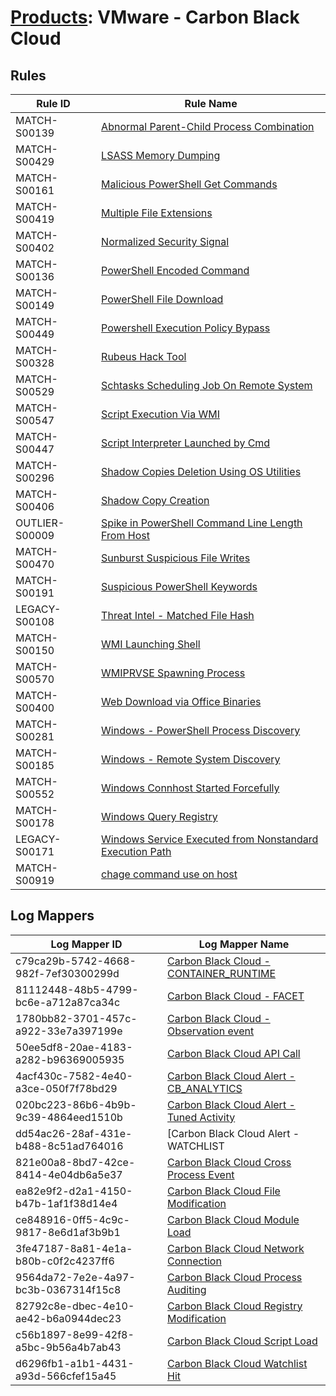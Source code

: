 # [Products](README.md): VMware - Carbon Black Cloud

## Rules

|Rule ID|Rule Name|
|----|----|
|MATCH-S00139|[Abnormal Parent-Child Process Combination](../rules/MATCH-S00139.md)|
|MATCH-S00429|[LSASS Memory Dumping](../rules/MATCH-S00429.md)|
|MATCH-S00161|[Malicious PowerShell Get Commands](../rules/MATCH-S00161.md)|
|MATCH-S00419|[Multiple File Extensions](../rules/MATCH-S00419.md)|
|MATCH-S00402|[Normalized Security Signal](../rules/MATCH-S00402.md)|
|MATCH-S00136|[PowerShell Encoded Command](../rules/MATCH-S00136.md)|
|MATCH-S00149|[PowerShell File Download](../rules/MATCH-S00149.md)|
|MATCH-S00449|[Powershell Execution Policy Bypass](../rules/MATCH-S00449.md)|
|MATCH-S00328|[Rubeus Hack Tool](../rules/MATCH-S00328.md)|
|MATCH-S00529|[Schtasks Scheduling Job On Remote System](../rules/MATCH-S00529.md)|
|MATCH-S00547|[Script Execution Via WMI](../rules/MATCH-S00547.md)|
|MATCH-S00447|[Script Interpreter Launched by Cmd](../rules/MATCH-S00447.md)|
|MATCH-S00296|[Shadow Copies Deletion Using OS Utilities](../rules/MATCH-S00296.md)|
|MATCH-S00406|[Shadow Copy Creation](../rules/MATCH-S00406.md)|
|OUTLIER-S00009|[Spike in PowerShell Command Line Length From Host](../rules/OUTLIER-S00009.md)|
|MATCH-S00470|[Sunburst Suspicious File Writes](../rules/MATCH-S00470.md)|
|MATCH-S00191|[Suspicious PowerShell Keywords](../rules/MATCH-S00191.md)|
|LEGACY-S00108|[Threat Intel - Matched File Hash](../rules/LEGACY-S00108.md)|
|MATCH-S00150|[WMI Launching Shell](../rules/MATCH-S00150.md)|
|MATCH-S00570|[WMIPRVSE Spawning Process](../rules/MATCH-S00570.md)|
|MATCH-S00400|[Web Download via Office Binaries](../rules/MATCH-S00400.md)|
|MATCH-S00281|[Windows - PowerShell Process Discovery](../rules/MATCH-S00281.md)|
|MATCH-S00185|[Windows - Remote System Discovery](../rules/MATCH-S00185.md)|
|MATCH-S00552|[Windows Connhost Started Forcefully](../rules/MATCH-S00552.md)|
|MATCH-S00178|[Windows Query Registry](../rules/MATCH-S00178.md)|
|LEGACY-S00171|[Windows Service Executed from Nonstandard Execution Path](../rules/LEGACY-S00171.md)|
|MATCH-S00919|[chage command use on host](../rules/MATCH-S00919.md)|


## Log Mappers

|Log Mapper ID|Log Mapper Name|
|----|----|
|c79ca29b-5742-4668-982f-7ef30300299d|[Carbon Black Cloud - CONTAINER_RUNTIME](../mappings/c79ca29b-5742-4668-982f-7ef30300299d.md)|
|81112448-48b5-4799-bc6e-a712a87ca34c|[Carbon Black Cloud - FACET](../mappings/81112448-48b5-4799-bc6e-a712a87ca34c.md)|
|1780bb82-3701-457c-a922-33e7a397199e|[Carbon Black Cloud - Observation event](../mappings/1780bb82-3701-457c-a922-33e7a397199e.md)|
|50ee5df8-20ae-4183-a282-b96369005935|[Carbon Black Cloud API Call](../mappings/50ee5df8-20ae-4183-a282-b96369005935.md)|
|4acf430c-7582-4e40-a3ce-050f7f78bd29|[Carbon Black Cloud Alert - CB_ANALYTICS](../mappings/4acf430c-7582-4e40-a3ce-050f7f78bd29.md)|
|020bc223-86b6-4b9b-9c39-4864eed1510b|[Carbon Black Cloud Alert - Tuned Activity](../mappings/020bc223-86b6-4b9b-9c39-4864eed1510b.md)|
|dd54ac26-28af-431e-b488-8c51ad764016|[Carbon Black Cloud Alert - WATCHLIST|DEVICE_CONTROL|HOST_BASED_FIREWALL|INTRUSION_DETECTION_SYSTEM](../mappings/dd54ac26-28af-431e-b488-8c51ad764016.md)|
|821e00a8-8bd7-42ce-8414-4e04db6a5e37|[Carbon Black Cloud Cross Process Event](../mappings/821e00a8-8bd7-42ce-8414-4e04db6a5e37.md)|
|ea82e9f2-d2a1-4150-b47b-1af1f38d14e4|[Carbon Black Cloud File Modification](../mappings/ea82e9f2-d2a1-4150-b47b-1af1f38d14e4.md)|
|ce848916-0ff5-4c9c-9817-8e6d1af3b9b1|[Carbon Black Cloud Module Load](../mappings/ce848916-0ff5-4c9c-9817-8e6d1af3b9b1.md)|
|3fe47187-8a81-4e1a-b80b-c0f2c4237ff6|[Carbon Black Cloud Network Connection](../mappings/3fe47187-8a81-4e1a-b80b-c0f2c4237ff6.md)|
|9564da72-7e2e-4a97-bc3b-0367314f15c8|[Carbon Black Cloud Process Auditing](../mappings/9564da72-7e2e-4a97-bc3b-0367314f15c8.md)|
|82792c8e-dbec-4e10-ae42-b6a0944dec23|[Carbon Black Cloud Registry Modification](../mappings/82792c8e-dbec-4e10-ae42-b6a0944dec23.md)|
|c56b1897-8e99-42f8-a5bc-9b56a4b7ab43|[Carbon Black Cloud Script Load](../mappings/c56b1897-8e99-42f8-a5bc-9b56a4b7ab43.md)|
|d6296fb1-a1b1-4431-a93d-566cfef15a45|[Carbon Black Cloud Watchlist Hit](../mappings/d6296fb1-a1b1-4431-a93d-566cfef15a45.md)|


